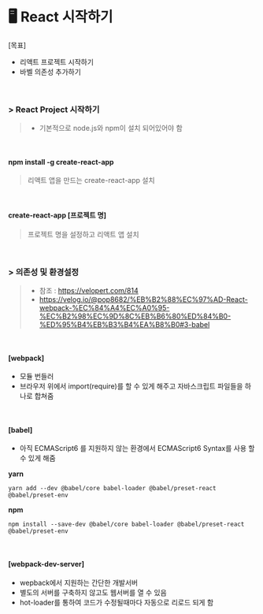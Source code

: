 # 🖥 React 시작하기

[목표]

- 리액트 프로젝트 시작하기
- 바벨 의존성 추가하기

 <br>

### > React Project 시작하기

> - 기본적으로 node.js와 npm이 설치 되어있어야 함

<br>

#### npm install -g create-react-app

> 리액트 앱을 만드는 create-react-app 설치

<br>

#### create-react-app [프로젝트 명]

> 프로젝트 명을 설정하고 리액트 앱 설치

<br>

### > 의존성 및 환경설정

> - 참조 : https://velopert.com/814
> - https://velog.io/@pop8682/%EB%B2%88%EC%97%AD-React-webpack-%EC%84%A4%EC%A0%95-%EC%B2%98%EC%9D%8C%EB%B6%80%ED%84%B0-%ED%95%B4%EB%B3%B4%EA%B8%B0#3-babel

<br>

#### [webpack]

- 모듈 번들러
- 브라우저 위에서 import(require)를 할 수 있게 해주고 자바스크립트 파일들을 하나로 합쳐줌

<br>

#### [babel]

- 아직 ECMAScript6 를 지원하지 않는 환경에서 ECMAScript6 Syntax를 사용 할 수 있게 해줌

**yarn**

`yarn add --dev @babel/core babel-loader @babel/preset-react @babel/preset-env`

**npm**

`npm install --save-dev @babel/core babel-loader @babel/preset-react @babel/preset-env`

<br>

#### [webpack-dev-server]

- wepback에서 지원하는 간단한 개발서버
- 별도의 서버를 구축하지 않고도 웹서버를 열 수 있음
- hot-loader를 통하여 코드가 수정될때마다 자동으로 리로드 되게 함

<br>
